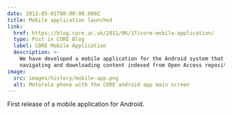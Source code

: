 ```yaml
---
date: 2012-05-01T00:00:00.000Z
title: Mobile application launched
link:
  href: https://blog.core.ac.uk/2011/06/17/core-mobile-application/
  type: Post in CORE Blog
  label: CORE Mobile Application
  description: >-
    We have developed a mobile application for the Android system that allows
    navigating and downloading content indexed from Open Access repositories.
image:
  src: images/history/mobile-app.png
  alt: Motorola phone with the CORE android app main screen
---
```

First release of a mobile application for Android.
